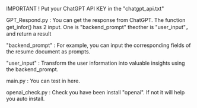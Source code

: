 IMPORTANT ! 
Put your ChatGPT API KEY in the "chatgpt_api.txt"

GPT_Respond.py :
  You can get the response from ChatGPT. 
  The function get_infor() has 2 input. One is "backend_prompt" theother is "user_input"，and return a result

  "backend_prompt" : For example, you can input the corresponding fields of the resume document as prompts.

  "user_input" : Transform the user information into valuable insights using the backend_prompt.

main.py :
    You can test in here.

openai_check.py :
    Check you have been install "openai".
    If not it will help you auto install.